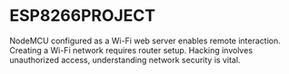 # ESP8266PROJECT
NodeMCU configured as a Wi-Fi web server enables remote interaction. Creating a Wi-Fi network requires router setup. Hacking involves unauthorized access, understanding network security is vital.
